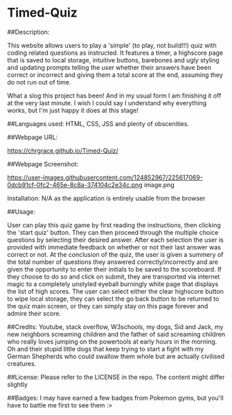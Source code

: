 # Timed-Quiz

##Description:

This website allows users to play a 'simple' (to play, not build!!!) quiz with coding related questions as instructed.
It features a timer, a highscore page that is saved to local storage, intuitive buttons, barebones and ugly styling and updating prompts telling the user whether their answers have been correct or incorrect and giving them a total score at the end, assuming they do not run out of time.

What a slog this project has been! And in my usual form I am finishing it off at the very last minute.
I wish I could say I understand why everything works, but I'm just happy it does at this stage!

##Languages used:
HTML, CSS, JSS and plenty of obscenities.


##Webpage URL:

https://chrgrace.github.io/Timed-Quiz/

##Webpage Screenshot:

https://user-images.githubusercontent.com/124852967/225617069-0dcb91cf-0fc2-465e-8c8a-374104c2e34c.png
image.png

Installation:
N/A as the application is entirely usable from the browser

##Usage:

User can play this quiz game by first reading the instructions, then clicking the 'start quiz' button.
They can then proceed through the multiple choice questions by selecting their desired answer.
After each selection the user is provided with immediate feedback on whether or not their last answer was correct or not.
At the conclusion of the quiz, the user is given a summery of the total number of questions they answered correctly/incorrectly and are given the opportunity to enter their initials to be saved to the scoreboard.
If they choose to do so and click on submit, they are transported via internet magic to a completely unstyled eyeball burningly white page that displays the list of high scores.
The user can select either the clear highscore button to wipe local storage, they can select the go back button to be returned to the quiz main screen, or they can simply stay on this page forever and admire their score.

##Credits:
Youtube, stack overflow, W3schools, my dogs, Sid and Jack, my new neighbors screaming children and the father of said screaming children who really loves jumping on the powertools at early hours in the morning. 
Oh and their stupid little dogs that keep trying to start a fight with my German Shepherds who could swallow them whole but are actually civilised creatures. 

##License:
Please refer to the LICENSE in the repo. The content might differ slightly

##Badges:
I may have earned a few badges from Pokemon gyms, but you'll have to battle me first to see them :>